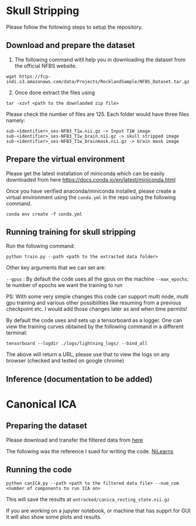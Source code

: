 # Skull Stripping

Please follow the following steps to setup the repository. 

## Download and prepare the dataset

1. The following command witll help you in downloading the dataset from the official NFBS website. 
```
wget https://fcp-indi.s3.amazonaws.com/data/Projects/RocklandSample/NFBS_Dataset.tar.gz
```

2. Once done extract the files using

```
tar -xzvf <path to the downlaoded zip file>
```
Please check the number of files are 125. Each folder would have three files namely:

```
sub-<identifier>_ses-NFB3_T1w.nii.gz -> Input T1W image 
sub-<identifier>_ses-NFB3_T1w_brain.nii.gz -> skull stripped image 
sub-<identifier>_ses-NFB3_T1w_brainmask.nii.gz -> brain mask image 

```

## Prepare the virtual environment 

Please get the latest installation of miniconda which can be easily downloaded from here https://docs.conda.io/en/latest/miniconda.html

Once you have verified anaconda/miniconda installed, please create a virtual environment using the `conda.yml` in the repo using the following command. 

```
conda env create -f conda.yml
```

## Running training for skull stripping

Run the following command:

```
python train.py --path <path to the extracted data folder> 
```

Other key arguments that we can set are:

`--gpus` : By default the code uses all the gpus on the machine 
`--max_epochs`: te number of epochs we want the training to run 

PS: With some very simple changes this code can support multi node, multi gpu training and various other possibilities like resuming from a previous checkpoint etc. I would add those changes later as and when time permits! 

By default the code uses and sets up a tensorboard as a logger. One can view the training curves obtained by the following command in a different terminal: 

```
tensorboard --logdir ./logs/lightning_logs/ --bind_all
```

The above will return a URL, please use that to view the logs on any browser (checked and tested on google chrome)

## Inference (documentation to be added)


# Canonical ICA

## Preparing the dataset 

Please download and transfer the filtered data from [here](https://drive.google.com/file/d/1B6Zy_3FXp5eCa--RMXEnojEW3Trhm-7K/view?usp=sharing) 

The following was the reference I sued for writing the code. [NiLearns]( https://nilearn.github.io/modules/generated/nilearn.decomposition.CanICA.html)

## Running the code

```
python canICA.py --path <path to the filtered data file> --num_com <number of components to run ICA on>
```

This will save the results at `untracked/canica_resting_state.nii.gz`

If you are working on a jupyter notebook, or machine that has supprt for GUI it will also show some plots and results. 


